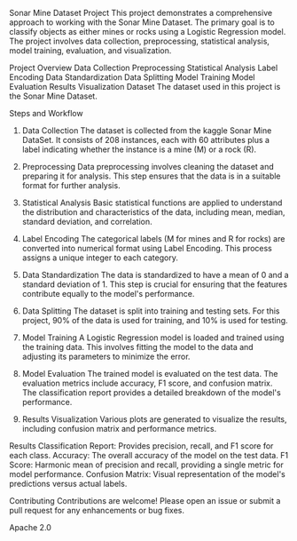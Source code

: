 Sonar Mine Dataset Project
This project demonstrates a comprehensive approach to working with the Sonar Mine Dataset. The primary goal is to classify objects as either mines or rocks using a Logistic Regression model. The project involves data collection, preprocessing, statistical analysis, model training, evaluation, and visualization.

Project Overview
Data Collection
Preprocessing
Statistical Analysis
Label Encoding
Data Standardization
Data Splitting
Model Training
Model Evaluation
Results Visualization
Dataset
The dataset used in this project is the Sonar Mine Dataset.

Steps and Workflow
1. Data Collection
The dataset is collected from the kaggle Sonar Mine DataSet. It consists of 208 instances, each with 60 attributes plus a label indicating whether the instance is a mine (M) or a rock (R).

2. Preprocessing
Data preprocessing involves cleaning the dataset and preparing it for analysis. This step ensures that the data is in a suitable format for further analysis.

3. Statistical Analysis
Basic statistical functions are applied to understand the distribution and characteristics of the data, including mean, median, standard deviation, and correlation.

4. Label Encoding
The categorical labels (M for mines and R for rocks) are converted into numerical format using Label Encoding. This process assigns a unique integer to each category.

5. Data Standardization
The data is standardized to have a mean of 0 and a standard deviation of 1. This step is crucial for ensuring that the features contribute equally to the model's performance.

6. Data Splitting
The dataset is split into training and testing sets. For this project, 90% of the data is used for training, and 10% is used for testing.

7. Model Training
A Logistic Regression model is loaded and trained using the training data. This involves fitting the model to the data and adjusting its parameters to minimize the error.

8. Model Evaluation
The trained model is evaluated on the test data. The evaluation metrics include accuracy, F1 score, and confusion matrix. The classification report provides a detailed breakdown of the model's performance.

9. Results Visualization
Various plots are generated to visualize the results, including confusion matrix and performance metrics.

Results
Classification Report:
Provides precision, recall, and F1 score for each class.
Accuracy:
The overall accuracy of the model on the test data.
F1 Score:
Harmonic mean of precision and recall, providing a single metric for model performance.
Confusion Matrix:
Visual representation of the model's predictions versus actual labels.

Contributing
Contributions are welcome! Please open an issue or submit a pull request for any enhancements or bug fixes.

Apache 2.0 

